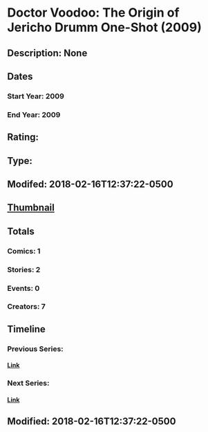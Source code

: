 # Doctor Voodoo: The Origin of Jericho Drumm One-Shot (2009)
## Description: None
## Dates
### Start Year: 2009
### End Year: 2009
## Rating: 
## Type: 
## Modifed: 2018-02-16T12:37:22-0500
## [Thumbnail](http://i.annihil.us/u/prod/marvel/i/mg/c/a0/5a8716bbef26f.jpg)
## Totals
### Comics: 1
### Stories: 2
### Events: 0
### Creators: 7
## Timeline
### Previous Series: 
#### [Link]()
### Next Series: 
#### [Link]()
## Modified: 2018-02-16T12:37:22-0500